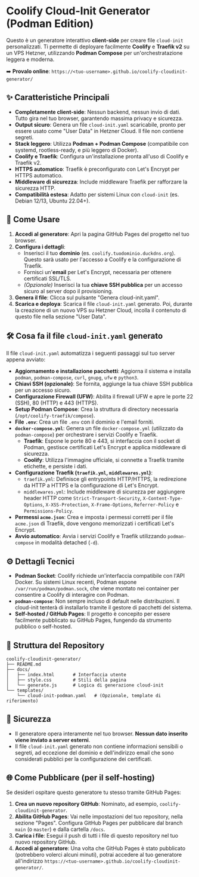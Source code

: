 # Coolify Cloud-Init Generator (Podman Edition)

Questo è un generatore interattivo **client-side** per creare file `cloud-init` personalizzati. Ti permette di deployare facilmente **Coolify** e **Traefik v2** su un VPS Hetzner, utilizzando **Podman Compose** per un'orchestratazione leggera e moderna.

➡️ **Provalo online**: `https://<tuo-username>.github.io/coolify-cloudinit-generator/`

## ✨ Caratteristiche Principali

*   **Completamente client-side**: Nessun backend, nessun invio di dati. Tutto gira nel tuo browser, garantendo massima privacy e sicurezza.
*   **Output sicuro**: Genera un file `cloud-init.yaml` scaricabile, pronto per essere usato come "User Data" in Hetzner Cloud. Il file non contiene segreti.
*   **Stack leggero**: Utilizza **Podman + Podman Compose** (compatibile con systemd, rootless-ready, e più leggero di Docker).
*   **Coolify e Traefik**: Configura un'installazione pronta all'uso di Coolify e Traefik v2.
*   **HTTPS automatico**: Traefik è preconfigurato con Let's Encrypt per HTTPS automatico.
*   **Middleware di sicurezza**: Include middleware Traefik per rafforzare la sicurezza HTTP.
*   **Compatibilità estesa**: Adatto per sistemi Linux con `cloud-init` (es. Debian 12/13, Ubuntu 22.04+).

## 🚀 Come Usare

1.  **Accedi al generatore**: Apri la pagina GitHub Pages del progetto nel tuo browser.
2.  **Configura i dettagli**:
    *   Inserisci il tuo **dominio** (es. `coolify.tuodominio.duckdns.org`). Questo sarà usato per l'accesso a Coolify e la configurazione di Traefik.
    *   Fornisci un'**email** per Let's Encrypt, necessaria per ottenere certificati SSL/TLS.
    *   *(Opzionale)* Inserisci la tua **chiave SSH pubblica** per un accesso sicuro al server dopo il provisioning.
3.  **Genera il file**: Clicca sul pulsante "Genera cloud-init.yaml".
4.  **Scarica e deploya**: Scarica il file `cloud-init.yaml` generato. Poi, durante la creazione di un nuovo VPS su Hetzner Cloud, incolla il contenuto di questo file nella sezione "User Data".

## 🛠️ Cosa fa il file `cloud-init.yaml` generato

Il file `cloud-init.yaml` automatizza i seguenti passaggi sul tuo server appena avviato:

*   **Aggiornamento e installazione pacchetti**: Aggiorna il sistema e installa `podman`, `podman-compose`, `curl`, `gnupg`, `ufw` e `python3`.
*   **Chiavi SSH (opzionale)**: Se fornita, aggiunge la tua chiave SSH pubblica per un accesso sicuro.
*   **Configurazione Firewall (UFW)**: Abilita il firewall UFW e apre le porte 22 (SSH), 80 (HTTP) e 443 (HTTPS).
*   **Setup Podman Compose**: Crea la struttura di directory necessaria (`/opt/coolify-traefik/compose`).
*   **File `.env`**: Crea un file `.env` con il dominio e l'email forniti.
*   **`docker-compose.yml`**: Genera un file `docker-compose.yml` (utilizzato da `podman-compose`) per orchestrare i servizi Coolify e Traefik.
    *   **Traefik**: Espone le porte 80 e 443, si interfaccia con il socket di Podman, gestisce certificati Let's Encrypt e applica middleware di sicurezza.
    *   **Coolify**: Utilizza l'immagine ufficiale, si connette a Traefik tramite etichette, e persiste i dati.
*   **Configurazione Traefik (`traefik.yml`, `middlewares.yml`)**:
    *   `traefik.yml`: Definisce gli entrypoints HTTP/HTTPS, la redirezione da HTTP a HTTPS e la configurazione di Let's Encrypt.
    *   `middlewares.yml`: Include middleware di sicurezza per aggiungere header HTTP come `Strict-Transport-Security`, `X-Content-Type-Options`, `X-XSS-Protection`, `X-Frame-Options`, `Referrer-Policy` e `Permissions-Policy`.
*   **Permessi `acme.json`**: Crea e imposta i permessi corretti per il file `acme.json` di Traefik, dove vengono memorizzati i certificati Let's Encrypt.
*   **Avvio automatico**: Avvia i servizi Coolify e Traefik utilizzando `podman-compose` in modalità detached (`-d`).

## ⚙️ Dettagli Tecnici

*   **Podman Socket**: Coolify richiede un'interfaccia compatibile con l'API Docker. Su sistemi Linux recenti, Podman espone `/var/run/podman/podman.sock`, che viene montato nei container per consentire a Coolify di interagire con Podman.
*   **`podman-compose`**: Non sempre incluso di default nelle distribuzioni. Il cloud-init tenterà di installarlo tramite il gestore di pacchetti del sistema.
*   **Self-hosted / GitHub Pages**: Il progetto è concepito per essere facilmente pubblicato su GitHub Pages, fungendo da strumento pubblico o self-hosted.

## 📁 Struttura del Repository

```
coolify-cloudinit-generator/
├── README.md
├── docs/
│   ├── index.html       # Interfaccia utente
│   ├── style.css        # Stili della pagina
│   └── generate.js      # Logica di generazione cloud-init
└── templates/
    └── cloud-init-podman.yaml   # (Opzionale, template di riferimento)
```

## 🔐 Sicurezza

*   Il generatore opera interamente nel tuo browser. **Nessun dato inserito viene inviato a server esterni**.
*   Il file `cloud-init.yaml` generato non contiene informazioni sensibili o segreti, ad eccezione del dominio e dell'indirizzo email che sono considerati pubblici per la configurazione dei certificati.

## 🌐 Come Pubblicare (per il self-hosting)

Se desideri ospitare questo generatore tu stesso tramite GitHub Pages:

1.  **Crea un nuovo repository GitHub**: Nominato, ad esempio, `coolify-cloudinit-generator`.
2.  **Abilita GitHub Pages**: Vai nelle impostazioni del tuo repository, nella sezione "Pages". Configura GitHub Pages per pubblicare dal branch `main` (o `master`) e dalla cartella `/docs`.
3.  **Carica i file**: Esegui il push di tutti i file di questo repository nel tuo nuovo repository GitHub.
4.  **Accedi al generatore**: Una volta che GitHub Pages è stato pubblicato (potrebbero volerci alcuni minuti), potrai accedere al tuo generatore all'indirizzo `https://<tuo-username>.github.io/coolify-cloudinit-generator/`.